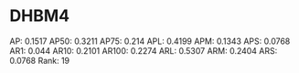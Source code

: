 # DHBM4

AP: 0.1517
AP50: 0.3211
AP75: 0.214
APL: 0.4199
APM: 0.1343
APS: 0.0768
AR1: 0.044
AR10: 0.2101
AR100: 0.2274
ARL: 0.5307
ARM: 0.2404
ARS: 0.0768
Rank: 19